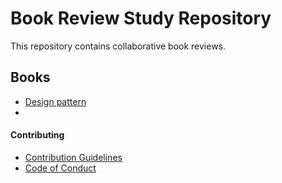 # Book Review Study Repository

This repository contains collaborative book reviews.



## Books

*   [Design pattern](./Design%20pattern/README.md)
*   

#### Contributing

*   [Contribution Guidelines](./CONTRIBUTING.md)
*   [Code of Conduct](./CODE_OF_CONDUCT.md)